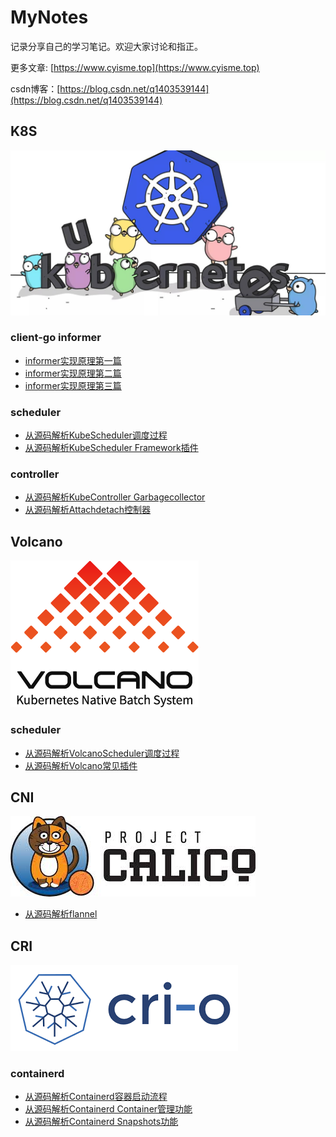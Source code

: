 # MyNotes
记录分享自己的学习笔记。欢迎大家讨论和指正。

更多文章: [https://www.cyisme.top](https://www.cyisme.top)

csdn博客：[https://blog.csdn.net/q1403539144](https://blog.csdn.net/q1403539144)

## K8S
![](images/k8s_logo.jpeg)
### client-go informer
- [informer实现原理第一篇](/k8s/client-go/informer/informer-1.md)
- [informer实现原理第二篇](/k8s/client-go/informer/informer-2.md)
- [informer实现原理第三篇](/k8s/client-go/informer/informer-3.md)
### scheduler
- [从源码解析KubeScheduler调度过程](/k8s/scheduler/scheduler_flow/index.md)
- [从源码解析KubeScheduler Framework插件](/k8s/scheduler/framework/index.md)
### controller
- [从源码解析KubeController Garbagecollector](/k8s/controller/gc/index.md)
- [从源码解析Attachdetach控制器](/k8s/controller/attachdetach/index.md)

## Volcano
![](images/volcano_logo.png)
### scheduler
- [从源码解析VolcanoScheduler调度过程](/volcano/flow/index.md)
- [从源码解析Volcano常见插件](/volcano/plugins/index.md)

## CNI
![](images/network_logo.jpeg)
- [从源码解析flannel](/cni/flannel/index.md)

## CRI
![](images/cri_logo.png)
### containerd
- [从源码解析Containerd容器启动流程](/cri/containerd/run/index.md)
- [从源码解析Containerd Container管理功能](/cri/containerd/container/index.md)
- [从源码解析Containerd Snapshots功能](/cri/containerd/snapshots/index.md)